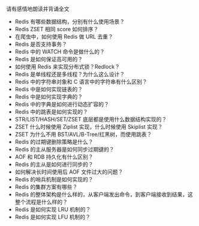 请有感情地朗读并背诵全文

- Redis 有哪些数据结构，分别有什么使用场景？
- Redis ZSET 相同 score 如何排序？
- 在爬虫中，如何使用 Redis 做 URL 去重？
- Redis 是否支持事务？
- Redis 中的 WATCH 命令是做什么的？
- Redis 是如何保证高可用的？
- 如何使用 Redis 来实现分布式锁？Redlock？
- Redis 是单线程还是多线程？为什么这么设计？
- Redis 中的字符串对象和 C 语言中的字符串有什么区别？
- Redis 中是如何实现链表的？
- Redis 中是如何实现字典的？
- Redis 中的字典是如何进行动态扩容的？
- Redis 中的跳表是如何实现的？
- STR/LIST/HASH/SET/ZSET 底层都是使用什么数据结构实现的？
- ZSET 什么时候使用 Ziplist 实现，什么时候使用 Skiplist 实现？
- ZSET 为什么不用 BST/AVL/B-Tree/红黑树，而使用跳表？
- Redis 的过期键删除策略是什么？
- Redis 的主从服务器是如何同步过期键的？
- AOF 和 RDB 持久化有什么区别？
- Redis 的主从是如何进行同步的？
- 如何解决长时间使用后 AOF 文件过大的问题？
- Redis 的哨兵机制是如何实现的？
- Redis 的集群方案有哪些？
- Redis 的整体架构是什么样的，从客户端发出命令，到客户端接收到结果，这整个流程是什么样的？
- Redis 是如何实现 LRU 机制的？
- Redis 是如何实现 LFU 机制的？
